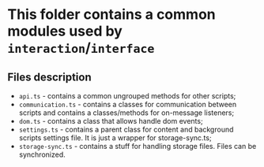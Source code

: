 # This folder contains a common modules used by `interaction`/`interface`

## Files description

- `api.ts` - contains a common ungrouped methods for other scripts;
- `communication.ts` - contains a classes for communication between scripts and contains a classes/methods for on-message listeners;
- `dom.ts` - contains a class that allows handle dom events;
- `settings.ts` - contains a parent class for content and background scripts settings file. It is just a wrapper for storage-sync.ts;
- `storage-sync.ts` - contains a stuff for handling storage files. Files can be synchronized.
